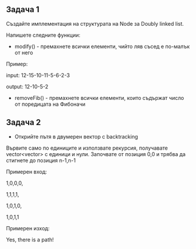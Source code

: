 ## **Задача 1**

Създайте имплементация на структурата на Node за Doubly linked list.

Напишете следните функции:
 - modify() - премахнете всички елементи, чийто ляв съсед е по-малък от него

 Пример:

 input: 12-15-10-11-5-6-2-3

 output: 12-10-5-2

 - removeFib() - премахнете всички елементи, които съдържат число от поредицата на Фибоначи

 ## **Задача 2**

 - Открийте пътя в двумерен вектор с backtracking

Вървите само по единиците и използвате рекурсия, получавате vector<vector<int>> с единици и нули. Започвате от позиция 0,0 и трябва да стигнете до позиция n-1,n-1

Примерен вход:

1,0,0,0,

1,1,1,1,

1,0,1,0,

1,0,1,1

Примерен изход:

Yes, there is a path!
